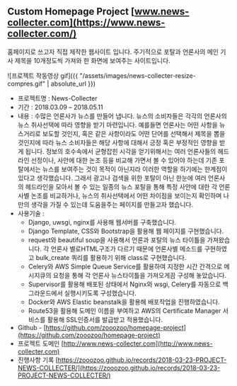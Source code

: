 ## Custom Homepage Project [www.news-collecter.com](https://www.news-collecter.com/)
홈페이지로 쓰고자 직접 제작한 웹사이트 입니다.
주기적으로 포탈과 언론사의 메인 기사 제목을 10개정도씩 가져와 한 화면에 보여주는 사이트입니다.


![프로젝트 작동영상 gif]({{ "/assets/images/news-collecter-resize-compres.gif" | absolute_url }})


* 프로젝트명 : News-Collecter
* 기간 : 2018.03.09 – 2018.05.11
* 내용 :
  수많은 언론사가 뉴스를 만들어 냅니다. 뉴스의 소비자들은 각각의 언론사의 뉴스 취사선택에 따라 영향을 받기 마련입니다. 
  예를들면 언론사는 어떤 사항을 뉴스거리로 보도할 것인지, 혹은 같은 사항이라도 어떤 단어를 선택해서 제목을 뽑을 것인지에 따라 
  뉴스 소비자들은 해당 사항에 대해서 긍정 혹은 부정적인 영향을 받게 됩니다. 
  정보의 호수속에서 균형잡힌 시각을 얻기위해서는 여러 언론사들의 헤드라인 선정이나, 사안에 대한 논조 등을 비교해 가면서 볼 수 
  있어야 하는데 기존 포탈에서는 뉴스를 보여주는 것이 목적이 아닌지라 이러한 역할을 하기에는 한계점이 있다고 생각했습니다. 
  그래서 광고나 검색을 위한 포탈이 아닌 한눈에 여러 언론사의 헤드라인을 모아서 볼 수 있는 일종의 뉴스 포탈을 통해 특정 사안에 
  대한 각 언론사별 논조를 비교하거나, 뉴스의 취사선택에서 어떤 차이점을 보이는지 확인하며 나만의 생각을 가질 수 있는데 도움을주는 
  페이지를 만들고자 했습니다.
* 사용기술 :
  * Django, uwsgi, nginx를 사용해 웹서버를 구축했습니다.
  * Django Template, CSS와 Bootstrap을 활용해 웹 페이지를 구현했습니다.
  * request와 beautiful soup을 사용해서 언론과 포탈의 뉴스 타이틀을 가져왔습니다. 각 언론사
  별로HTML구조가 다르기 때문에 언론사별 메소드를 구현하였고 bulk_create 쿼리를
  활용하기 위해 class로 구현했습니다.
  * Celery와 AWS Simple Queue Service를 활용하여 지정한 시간 간격으로 메시지큐의 요청을
  통해 각 언론사 뉴스타이틀을 가져오게끔 구성해 놓았습니다.
  * Supervisor를 활용해 배포된 상태에서 Nginx와 wsgi, Celery를 자동으로 백그라운드에서
  실행시키도록 구성했습니다.
  * Docker와 AWS Elastic beanstalk을 활용해 배포작업을 진행하였습니다.
  * Route53을 활용해 도메인 이름을 부여하고 AWS의 Certificate Manager 서비스를 활용해
  SSL인증서를 발급받고 적용했습니다.
* Github - [https://github.com/zooozoo/homepage-project](https://github.com/zooozoo/homepage-project)
* 프로젝트 도메인 [http://www.news-collecter.com](http://www.news-collecter.com)
* 진행사항 기록 [https://zooozoo.github.io/records/2018-03-23-PROJECT-NEWS-COLLECTER/](https://zooozoo.github.io/records/2018-03-23-PROJECT-NEWS-COLLECTER/)